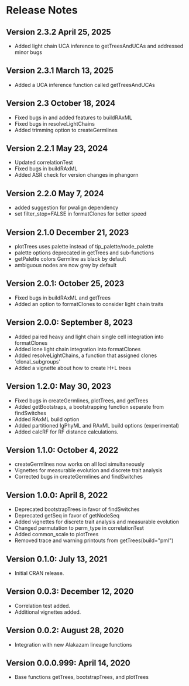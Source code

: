 # Release Notes

Version 2.3.2 April 25, 2025
-------------------------------------------------------------------------------

+ Added light chain UCA inference to getTreesAndUCAs and addressed minor bugs

Version 2.3.1 March 13, 2025
-------------------------------------------------------------------------------

+ Added a UCA inference function called getTreesAndUCAs

Version 2.3 October 18, 2024
-------------------------------------------------------------------------------

+ Fixed bugs in and added features to buildRAxML
+ Fixed bugs in resolveLightChains
+ Added trimming option to createGermlines

Version 2.2.1 May 23, 2024
-------------------------------------------------------------------------------

+ Updated correlationTest
+ Fixed bugs in buildRAxML
+ Added ASR check for version changes in phangorn

Version 2.2.0 May 7, 2024
-------------------------------------------------------------------------------

+ added suggestion for pwalign dependency
+ set filter_stop=FALSE in formatClones for better speed

Version 2.1.0 December 21, 2023
-------------------------------------------------------------------------------

+ plotTrees uses palette instead of tip_palette/node_palette
+ palette options deprecated in getTrees and sub-functions
+ getPalette colors Germline as black by default
+ ambiguous nodes are now grey by default

Version 2.0.1: October 25, 2023
-------------------------------------------------------------------------------

+ Fixed bugs in buildRAxML and getTrees
+ Added an option to formatClones to consider light chain traits

Version 2.0.0: September 8, 2023
-------------------------------------------------------------------------------

+ Added paired heavy and light chain single cell integration into formatClones
+ Added lone light chain integration into formatClones
+ Added resolveLightChains, a function that assigned clones 'clonal_subgroups'
+ Added a vignette about how to create H+L trees

Version 1.2.0: May 30, 2023
-------------------------------------------------------------------------------

+ Fixed bugs in createGermlines, plotTrees, and getTrees
+ Added getBootstraps, a bootstrapping function separate from findSwitches
+ Added RAxML build option
+ Added partitioned IgPhyML and RAxML build options (experimental)
+ Added calcRF for RF distance calculations.


Version 1.1.0:  October 4, 2022
-------------------------------------------------------------------------------

+ createGermlines now works on all loci simultaneously
+ Vignettes for measurable evolution and discrete trait analysis
+ Corrected bugs in createGermlines and findSwitches

Version 1.0.0:  April 8, 2022
-------------------------------------------------------------------------------

+ Deprecated bootstrapTrees in favor of findSwitches
+ Deprecated getSeq in favor of getNodeSeq
+ Added vignettes for discrete trait analysis and measurable evolution
+ Changed permutation to perm_type in correlationTest
+ Added common_scale to plotTrees
+ Removed trace and warning printouts from getTrees(build="pml")


Version 0.1.0:  July 13, 2021
-------------------------------------------------------------------------------

+ Initial CRAN release.


Version 0.0.3:  December 12, 2020
-------------------------------------------------------------------------------

+ Correlation test added.
+ Additional vignettes added.


Version 0.0.2:  August 28, 2020
-------------------------------------------------------------------------------

+ Integration with new Alakazam lineage functions


Version 0.0.0.999:  April 14, 2020
-------------------------------------------------------------------------------

+ Base functions getTrees, bootstrapTrees, and plotTrees
